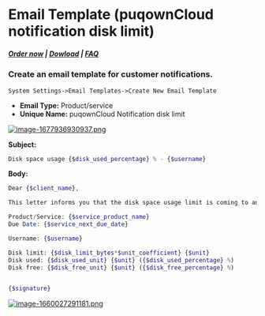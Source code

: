 # Email Template (puqownCloud notification disk limit)

#####  [Order now](https://puqcloud.com/whmcs-module-owncloud.php) | [Dowload](https://download.puqcloud.com/WHMCS/servers/PUQ_WHMCS-ownCloud/) | [FAQ](https://faq.puqcloud.com/)

### Create an email template for customer notifications.

```
System Settings->Email Templates->Create New Email Template
```

- **Email Type:** Product/service
- **Unique Name:** puqownCloud Notification disk limit

[![image-1677936930937.png](https://doc.puq.info/uploads/images/gallery/2023-03/scaled-1680-/image-1677936930937.png)](https://doc.puq.info/uploads/images/gallery/2023-03/image-1677936930937.png)

**Subject:**

```PHP
Disk space usage {$disk_used_percentage} % - {$username}
```

**Body:**

```PHP
Dear {$client_name},

This letter informs you that the disk space usage limit is coming to an end.

Product/Service: {$service_product_name}
Due Date: {$service_next_due_date}

Username: {$username}

Disk limit: {$disk_limit_bytes*$unit_coefficient} {$unit}
Disk used: {$disk_used_unit} {$unit} ({$disk_used_percentage} %)
Disk free: {$disk_free_unit} {$unit} ({$disk_free_percentage} %)


{$signature}
```

[![image-1660027291181.png](https://doc.puq.info/uploads/images/gallery/2022-08/scaled-1680-/image-1660027291181.png)](https://doc.puq.info/uploads/images/gallery/2022-08/image-1660027291181.png)
